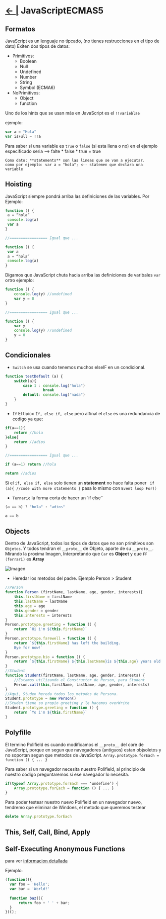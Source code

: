 # [← |](https://github.com/VGamezz19/skylab-curso/blob/dev/course/semana01/)  JavaScriptECMAS5

## Formatos

JavaScript es un lenguaje no tipcado, (no tienes restrucciones en el tipo de dato)
Exiten dos tipos de datos:
-   Primitivos:
    - Boolean 
    - Null 
    - Undefined
    - Number
    - String 
    - Symbol (ECMA6)
-   NoPrimitivos:
    - Object
    - function

Uno de los hints que se usan más en JavaScript es el `!!varieblae`

ejemplo: 

````javascript
var a = "Hola"
var isFull = !!a
````

Para saber si una variable es `true` o `false` (si esta llena o no) en el ejemplo especificado seria --> falte * false * true = true

````
Como dato: **statements** son las lineas que se van a ejecutar. 
como por ejemplo: var a = "hola"; <-- statemen que declara una variable
````

## Hoisting

JavaScript siempre pondrá arriba las definiciones de las variables. Por Ejemplo:

```javascript
function () {
 a = “hola”
 console.log(a)
 var a
}

//================= Igual que ...

function () {
 var a
 a = “hola”
 console.log(a)
}
```

Digamos que JavaScript chuta hacia arriba las definiciones de varibales `var`
ortro ejemplo:

```javascript
function () {
    console.log(y) //undefined
    var y = 0
}

//================= Igual que ...

function () {
    var y
    console.log(y) //undefined
    y = 0
}
```


## Condicionales

- `Switch` se usa cuando tenemos muchos elseIF en un condicional.

````javascript
function testDefault (a) {
    switch(a){
        case 1 : console.log("hola")
                 break
        default: console.log("nada")
    }
}
````

- `If` El tipico `If, else if, else` pero alfinal el `else` es una redundancia de codigo ya que:
`````javascript
if(a==1){
    return //hola
}else{
    return //adios
}

//================= Igual que ...

if (a==1) return //hola

return //adios
`````

Si el `if, else if, else` solo tienen un **statement** no hace falta poner ` if (a){ //code with more statements }`
pasa lo mismo con `Event loop For()`


- `Ternario` la forma corta de hacer un `if else``

````javascript
(a == b) ? "hola" : "adios"

a == b 

````


## Objects

Dentro de JavaScript, todos los tipos de datos que no son  primitivos son `Objetos`. 
Y todos tendran el `__proto__` de Objeto, aparte de su `__proto__`.
Mirando la proxima Imagen, Interpretando que `Car` es **Object** y que `FF (ferrari)` es **Array**

![Imagen](https://github.com/VGamezz19/skylab-curso/blob/dev/course/semana01/public/herencias.jpg)


- Heredar los metodos del padre. Ejemplo Person > Student

```javascript
//Person
function Person (firstName, lastName, age, gender, interests){
    this.firstName = firstName
    this.lastName = lastName
    this.age = age
    this.gender = gender
    this.interests = interests
}
Person.prototype.greeting = function () {
    return `Hi i'm ${this.firstName}`
}
Person.prototype.farewell = function () {
    return `${this.firstName} has left the building.
    Bye for now!`
}
Person.prototype.bio = function () {
    return `${this.firstName} ${this.lastName}is ${this.age} years old. ${(this.gender == 'famel') ? "She" : "He"} likes ${this.interests.join(", ")}`;
}
//Student
function Student(firstName, lastName, age, gender, interests) {
    //Estamos utilizando el Constructor de Person, para Student
    Person.call(this,firstName, lastName, age, gender, interests)
}
//Aqui, Studen hereda todos los metodos de Persona.
Student.prototype = new Person()
//Studen tiene su propio greeting y le hacemos overWrite
Student.prototype.greeting = function () {
    return `Yo i'm ${this.firstName}`
}
```

## Polyfille

El termino Polifield es cuando modificamos el `__proto__` del core de JavaScript, porque en segun que navegadores (antiguos) estan objsoletos y no soportan segun que metodos de JavaScript.
`Array.prototype.forEach = function () { ... }`

Para saber si un navegador necesita nuestro Polifield, al principio de nuestro codigo preguntaremos si ese navegador lo necesita.
```javascript
if(typeof Array.prototype.forEach === ‘undefine’) {
    Array.prototype.forEach = function () { ... }
}
```

Para poder testear nuestro nuevo Polifield en un navegador nuevo, tendremo que eliminar de Windoes, el metodo que queremos testear
``` javascript
delete Array.prototype.forEach
```

## This, Self, Call, Bind, Apply

## Self-Executing Anonymous Functions

para ver [informacion detallada](http://markdalgleish.com/2011/03/self-executing-anonymous-functions/)

Ejemplo:

````javascript
(function(){
  var foo = 'Hello';
  var bar = 'World!'
  
  function baz(){
      return foo + ' ' + bar;
  }
})();
````

